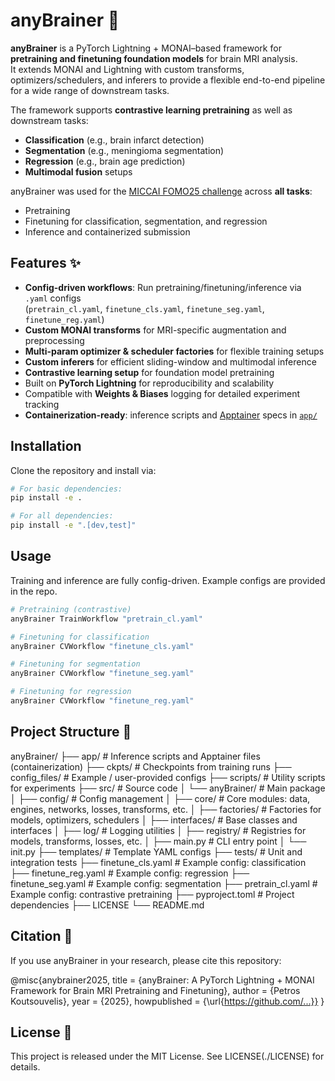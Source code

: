 # anyBrainer 🧠
**anyBrainer** is a PyTorch Lightning + MONAI–based framework for **pretraining and finetuning foundation models** for brain MRI analysis.  
It extends MONAI and Lightning with custom transforms, optimizers/schedulers, and inferers to provide a flexible end-to-end pipeline for a wide range of downstream tasks.

The framework supports **contrastive learning pretraining** as well as downstream tasks:
- **Classification** (e.g., brain infarct detection)
- **Segmentation** (e.g., meningioma segmentation)
- **Regression** (e.g., brain age prediction)
- **Multimodal fusion** setups

anyBrainer was used for the [MICCAI FOMO25 challenge](https://fomo25.github.io./) across **all tasks**:
- Pretraining  
- Finetuning for classification, segmentation, and regression  
- Inference and containerized submission


## Features ✨
- **Config-driven workflows**: Run pretraining/finetuning/inference via `.yaml` configs  
  (`pretrain_cl.yaml`, `finetune_cls.yaml`, `finetune_seg.yaml`, `finetune_reg.yaml`)  
- **Custom MONAI transforms** for MRI-specific augmentation and preprocessing  
- **Multi-param optimizer & scheduler factories** for flexible training setups  
- **Custom inferers** for efficient sliding-window and multimodal inference  
- **Contrastive learning setup** for foundation model pretraining  
- Built on **PyTorch Lightning** for reproducibility and scalability
- Compatible with **Weights & Biases** logging for detailed experiment tracking
- **Containerization-ready**: inference scripts and [Apptainer](https://apptainer.org/) specs in [`app/`](./app)  


## Installation

Clone the repository and install via:

```bash
# For basic dependencies:
pip install -e .

# For all dependencies:
pip install -e ".[dev,test]"
```


## Usage

Training and inference are fully config-driven. Example configs are provided in the repo.

```bash
# Pretraining (contrastive)
anyBrainer TrainWorkflow "pretrain_cl.yaml"

# Finetuning for classification
anyBrainer CVWorkflow "finetune_cls.yaml"

# Finetuning for segmentation
anyBrainer CVWorkflow "finetune_seg.yaml"

# Finetuning for regression
anyBrainer CVWorkflow "finetune_reg.yaml"
```


## Project Structure 📂

anyBrainer/
├── app/ # Inference scripts and Apptainer files (containerization)
├── ckpts/ # Checkpoints from training runs
├── config_files/ # Example / user-provided configs
├── scripts/ # Utility scripts for experiments
├── src/ # Source code
│ └── anyBrainer/ # Main package
│ ├── config/ # Config management
│ ├── core/ # Core modules: data, engines, networks, losses, transforms, etc.
│ ├── factories/ # Factories for models, optimizers, schedulers
│ ├── interfaces/ # Base classes and interfaces
│ ├── log/ # Logging utilities
│ ├── registry/ # Registries for models, transforms, losses, etc.
│ ├── main.py # CLI entry point
│ └── init.py
├── templates/ # Template YAML configs
├── tests/ # Unit and integration tests
├── finetune_cls.yaml # Example config: classification
├── finetune_reg.yaml # Example config: regression
├── finetune_seg.yaml # Example config: segmentation
├── pretrain_cl.yaml # Example config: contrastive pretraining
├── pyproject.toml # Project dependencies
├── LICENSE
└── README.md



## Citation 📖

If you use anyBrainer in your research, please cite this repository:

@misc{anybrainer2025,
  title        = {anyBrainer: A PyTorch Lightning + MONAI Framework for Brain MRI Pretraining and Finetuning},
  author       = {Petros Koutsouvelis},
  year         = {2025},
  howpublished = {\url{https://github.com/...}}
}



## License 📜

This project is released under the MIT License. See LICENSE(./LICENSE) for details.
